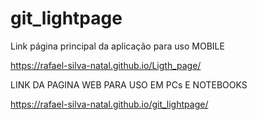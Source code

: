 # git_lightpage

Link página principal da aplicação para uso MOBILE          
      
https://rafael-silva-natal.github.io/Ligth_page/               
     

     
LINK DA PAGINA WEB PARA USO EM PCs E NOTEBOOKS          



https://rafael-silva-natal.github.io/git_lightpage/
